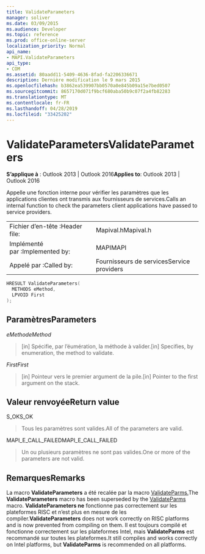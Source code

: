 ```yaml
---
title: ValidateParameters
manager: soliver
ms.date: 03/09/2015
ms.audience: Developer
ms.topic: reference
ms.prod: office-online-server
localization_priority: Normal
api_name:
- MAPI.ValidateParameters
api_type:
- COM
ms.assetid: 80aadd11-5409-4636-8fad-fa2206336671
description: Dernière modification le 9 mars 2015
ms.openlocfilehash: b3862ea539907bb0570a0e845b09a15e7bed0507
ms.sourcegitcommit: 8657170d071f9bcf680aba50b9c07f2a4fb82283
ms.translationtype: MT
ms.contentlocale: fr-FR
ms.lasthandoff: 04/28/2019
ms.locfileid: "33425202"
---
```

# <a name="validateparameters"></a><span data-ttu-id="39d95-103">ValidateParameters</span><span class="sxs-lookup"><span data-stu-id="39d95-103">ValidateParameters</span></span>

  
  
<span data-ttu-id="39d95-104">**S’applique à** : Outlook 2013 | Outlook 2016</span><span class="sxs-lookup"><span data-stu-id="39d95-104">**Applies to**: Outlook 2013 | Outlook 2016</span></span> 
  
<span data-ttu-id="39d95-105">Appelle une fonction interne pour vérifier les paramètres que les applications clientes ont transmis aux fournisseurs de services.</span><span class="sxs-lookup"><span data-stu-id="39d95-105">Calls an internal function to check the parameters client applications have passed to service providers.</span></span> 
  
|||
|:-----|:-----|
|<span data-ttu-id="39d95-106">Fichier d’en-tête :</span><span class="sxs-lookup"><span data-stu-id="39d95-106">Header file:</span></span>  <br/> |<span data-ttu-id="39d95-107">Mapival.h</span><span class="sxs-lookup"><span data-stu-id="39d95-107">Mapival.h</span></span>  <br/> |
|<span data-ttu-id="39d95-108">Implémenté par :</span><span class="sxs-lookup"><span data-stu-id="39d95-108">Implemented by:</span></span>  <br/> |<span data-ttu-id="39d95-109">MAPI</span><span class="sxs-lookup"><span data-stu-id="39d95-109">MAPI</span></span>  <br/> |
|<span data-ttu-id="39d95-110">Appelé par :</span><span class="sxs-lookup"><span data-stu-id="39d95-110">Called by:</span></span>  <br/> |<span data-ttu-id="39d95-111">Fournisseurs de services</span><span class="sxs-lookup"><span data-stu-id="39d95-111">Service providers</span></span>  <br/> |
   
```cpp
HRESULT ValidateParameters(
  METHODS eMethod,
  LPVOID First
);
```

## <a name="parameters"></a><span data-ttu-id="39d95-112">Paramètres</span><span class="sxs-lookup"><span data-stu-id="39d95-112">Parameters</span></span>

 <span data-ttu-id="39d95-113">_eMethod_</span><span class="sxs-lookup"><span data-stu-id="39d95-113">_eMethod_</span></span>
  
> <span data-ttu-id="39d95-114">[in] Spécifie, par l’éumération, la méthode à valider.</span><span class="sxs-lookup"><span data-stu-id="39d95-114">[in] Specifies, by enumeration, the method to validate.</span></span> 
    
 <span data-ttu-id="39d95-115">_First_</span><span class="sxs-lookup"><span data-stu-id="39d95-115">_First_</span></span>
  
> <span data-ttu-id="39d95-116">[in] Pointeur vers le premier argument de la pile.</span><span class="sxs-lookup"><span data-stu-id="39d95-116">[in] Pointer to the first argument on the stack.</span></span>
    
## <a name="return-value"></a><span data-ttu-id="39d95-117">Valeur renvoyée</span><span class="sxs-lookup"><span data-stu-id="39d95-117">Return value</span></span>

<span data-ttu-id="39d95-118">S_OK</span><span class="sxs-lookup"><span data-stu-id="39d95-118">S_OK</span></span> 
  
> <span data-ttu-id="39d95-119">Tous les paramètres sont valides.</span><span class="sxs-lookup"><span data-stu-id="39d95-119">All of the parameters are valid.</span></span> 
    
<span data-ttu-id="39d95-120">MAPI_E_CALL_FAILED</span><span class="sxs-lookup"><span data-stu-id="39d95-120">MAPI_E_CALL_FAILED</span></span> 
  
> <span data-ttu-id="39d95-121">Un ou plusieurs paramètres ne sont pas valides.</span><span class="sxs-lookup"><span data-stu-id="39d95-121">One or more of the parameters are not valid.</span></span>
    
## <a name="remarks"></a><span data-ttu-id="39d95-122">Remarques</span><span class="sxs-lookup"><span data-stu-id="39d95-122">Remarks</span></span>

<span data-ttu-id="39d95-123">La macro **ValidateParameters** a été recalée par la macro [ValidateParms.](validateparms.md)</span><span class="sxs-lookup"><span data-stu-id="39d95-123">The **ValidateParameters** macro has been superseded by the [ValidateParms](validateparms.md) macro.</span></span> <span data-ttu-id="39d95-124">**ValidateParameters ne** fonctionne pas correctement sur les plateformes RISC et n’est plus en mesure de les compiler.</span><span class="sxs-lookup"><span data-stu-id="39d95-124">**ValidateParameters** does not work correctly on RISC platforms and is now prevented from compiling on them.</span></span> <span data-ttu-id="39d95-125">Il est toujours compilé et fonctionne correctement sur les plateformes Intel, mais **ValidateParms** est recommandé sur toutes les plateformes.</span><span class="sxs-lookup"><span data-stu-id="39d95-125">It still compiles and works correctly on Intel platforms, but **ValidateParms** is recommended on all platforms.</span></span> 
  

